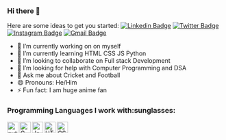 ### Hi there 👋

<!--
**BawejaMoksh/BawejaMoksh** is a ✨ _special_ ✨ repository because its `README.md` (this file) appears on your GitHub profile.--->

Here are some ideas to get you started:
[![Linkedin Badge](https://img.shields.io/badge/-LinkedIn-0e76a8?style=flat-square&logo=Linkedin&logoColor=white)](https://www.linkedin.com/in/moksh-baweja-84a353227/)
[![Twitter Badge](https://img.shields.io/badge/-Twitter-00acee?style=flat-square&logo=Twitter&logoColor=white)](https://twitter.com/iammokshbaweja)
[![Instagram Badge](https://img.shields.io/badge/-Instagram-e4405f?style=flat-square&logo=Instagram&logoColor=white)](https://www.instagram.com/iammokshbaweja/)
[![Gmail Badge](https://img.shields.io/badge/Gmail-D14836?style=for-the-badge&logo=gmail&logoColor=white)](mailto:bawejamoksh101@gmail.com)


- 🔭 I’m currently working on on myself
- 🌱 I’m currently learning HTML CSS JS Python
- 👯 I’m looking to collaborate on Full stack Development
- 🤔 I’m looking for help with Computer Programming and DSA
- 💬 Ask me about Cricket and Football 
- 😄 Pronouns: He/Him
- ⚡ Fun fact: I am huge anime fan
<h3>
Programming Languages I work with:sunglasses: <br>
</h3>
<img align="left" title="Python" alt="python" width="26px" src="./logos/python.svg" />
<img align="left" title="C" alt="C" width="26px" src="./logos/c.svg" />
<img align="left" title="JavaScript" alt="JavaScript" width="26px" src="./logos/javascript.svg" />
<img align="left" title="HTML5" alt="HTML5" width="26px" src="./logos/html5.svg" />
<img align="left" title="CSS3" alt="CSS3" width="26px" src="./logos/css3.svg" />
  
<br>



